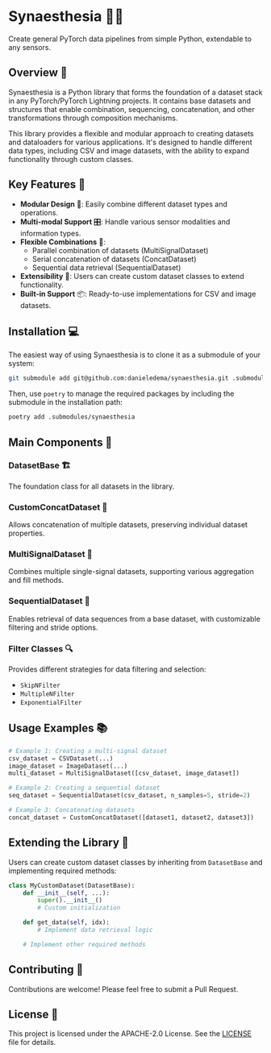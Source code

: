 # Synaesthesia 🧠🎨

Create general PyTorch data pipelines from simple Python, extendable to any sensors.

## Overview 🌟

Synaesthesia is a Python library that forms the foundation of a dataset stack in any PyTorch/PyTorch Lightning projects. It contains base datasets and structures that enable combination, sequencing, concatenation, and other transformations through composition mechanisms.

This library provides a flexible and modular approach to creating datasets and dataloaders for various applications. It's designed to handle different data types, including CSV and image datasets, with the ability to expand functionality through custom classes.

## Key Features 🔑

- **Modular Design** 🧩: Easily combine different dataset types and operations.
- **Multi-modal Support** 🎛️: Handle various sensor modalities and information types.
- **Flexible Combinations** 🔗: 
  - Parallel combination of datasets (MultiSignalDataset)
  - Serial concatenation of datasets (ConcatDataset)
  - Sequential data retrieval (SequentialDataset)
- **Extensibility** 🔌: Users can create custom dataset classes to extend functionality.
- **Built-in Support** 📦: Ready-to-use implementations for CSV and image datasets.

## Installation 💻

The easiest way of using Synaesthesia is to clone it as a submodule of your system:

```bash
git submodule add git@github.com:danieledema/synaesthesia.git .submodules/synaesthesia
```

Then, use `poetry` to manage the required packages by including the submodule in the installation path:

```bash
poetry add .submodules/synaesthesia
```

## Main Components 🧱

### DatasetBase 🏗️

The foundation class for all datasets in the library.

### CustomConcatDataset 🔗

Allows concatenation of multiple datasets, preserving individual dataset properties.

### MultiSignalDataset 📡

Combines multiple single-signal datasets, supporting various aggregation and fill methods.

### SequentialDataset 🔢

Enables retrieval of data sequences from a base dataset, with customizable filtering and stride options.

### Filter Classes 🔍

Provides different strategies for data filtering and selection:
- `SkipNFilter`
- `MultipleNFilter`
- `ExponentialFilter`

## Usage Examples 📚

```python
# Example 1: Creating a multi-signal dataset
csv_dataset = CSVDataset(...)
image_dataset = ImageDataset(...)
multi_dataset = MultiSignalDataset([csv_dataset, image_dataset])

# Example 2: Creating a sequential dataset
seq_dataset = SequentialDataset(csv_dataset, n_samples=5, stride=2)

# Example 3: Concatenating datasets
concat_dataset = CustomConcatDataset([dataset1, dataset2, dataset3])
```

## Extending the Library 🚀

Users can create custom dataset classes by inheriting from `DatasetBase` and implementing required methods:

```python
class MyCustomDataset(DatasetBase):
    def __init__(self, ...):
        super().__init__()
        # Custom initialization

    def get_data(self, idx):
        # Implement data retrieval logic

    # Implement other required methods
```

## Contributing 🤝

Contributions are welcome! Please feel free to submit a Pull Request.

## License 📄

This project is licensed under the APACHE-2.0 License. See the [LICENSE](https://www.apache.org/licenses/LICENSE-2.0) file for details.
